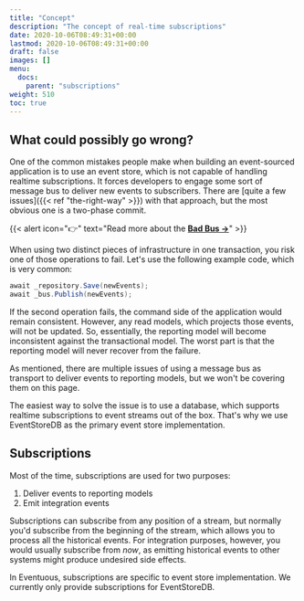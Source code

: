 ```yaml
---
title: "Concept"
description: "The concept of real-time subscriptions"
date: 2020-10-06T08:49:31+00:00
lastmod: 2020-10-06T08:49:31+00:00
draft: false
images: []
menu:
  docs:
    parent: "subscriptions"
weight: 510
toc: true
---
```


## What could possibly go wrong?

One of the common mistakes people make when building an event-sourced application is to use an event store, which is not capable of handling realtime subscriptions. It forces developers to engage some sort of message bus to deliver new events to subscribers. There are [quite a few issues]({{< ref "the-right-way" >}}) with that approach, but the most obvious one is a two-phase commit.

{{< alert icon="👉" text="Read more about the <b><a href='../../prologue/the-right-way/#event-bus'>Bad Bus →</a></b>" >}}

When using two distinct pieces of infrastructure in one transaction, you risk one of those operations to fail. Let's use the following example code, which is very common:

```csharp
await _repository.Save(newEvents);
await _bus.Publish(newEvents);
```

If the second operation fails, the command side of the application would remain consistent. However, any read models, which projects those events, will not be updated. So, essentially, the reporting model will become inconsistent against the transactional model. The worst part is that the reporting model will never recover from the failure.

As mentioned, there are multiple issues of using a message bus as transport to deliver events to reporting models, but we won't be covering them on this page.

The easiest way to solve the issue is to use a database, which supports realtime subscriptions to event streams out of the box. That's why we use EventStoreDB as the primary event store implementation.

## Subscriptions

Most of the time, subscriptions are used for two purposes:
1. Deliver events to reporting models
1. Emit integration events

Subscriptions can subscribe from any position of a stream, but normally you'd subscribe from the beginning of the stream, which allows you to process all the historical events. For integration purposes, however, you would usually subscribe from _now_, as emitting historical events to other systems might produce undesired side effects.

In Eventuous, subscriptions are specific to event store implementation. We currently only provide subscriptions for EventStoreDB.
